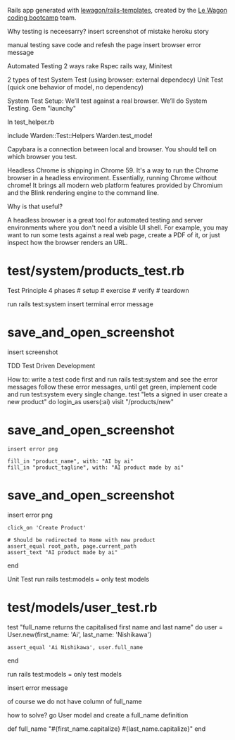 Rails app generated with [lewagon/rails-templates](https://github.com/lewagon/rails-templates), created by the [Le Wagon coding bootcamp](https://www.lewagon.com) team.

Why testing is neceesarry?
insert screenshot of mistake
heroku story

manual testing save code and refesh the page
insert browser error message

Automated Testing
2 ways 
rake Rspec
rails way, Minitest

2 types of test 
System Test (using browser: external dependecy)
Unit Test (quick one behavior of model, no dependency)

System Test
Setup:
We’ll test against a real browser. We’ll do System Testing.
Gem "launchy"

In test_helper.rb

<!--  Devise test helpers -->
  include Warden::Test::Helpers
  Warden.test_mode!

<!--  Register the new driver for Capybara -->
Capybara is a connection between local and browser.
You should tell on which browser you test.

Headless Chrome is shipping in Chrome 59. It's a way to run the Chrome browser in a headless environment. Essentially, running Chrome without chrome! It brings all modern web platform features provided by Chromium and the Blink rendering engine to the command line.

Why is that useful?

A headless browser is a great tool for automated testing and server environments where you don't need a visible UI shell. For example, you may want to run some tests against a real web page, create a PDF of it, or just inspect how the browser renders an URL.

# test/system/products_test.rb
Test Principle
4 phases
    # setup
    # exercise
    # verify
    # teardown

run  rails test:system
insert terminal error message

# save_and_open_screenshot
insert screenshot

TDD
Test Driven Development

How to: 
write a test code first and run rails test:system and see the error messages
follow these error messages, until get green, implement code and run test:system every single change.
test "lets a signed in user create a new product" do
    login_as users(:ai)
    visit "/products/new"
# save_and_open_screenshot
    insert error png

    fill_in "product_name", with: "AI by ai"
    fill_in "product_tagline", with: "AI product made by ai"
# save_and_open_screenshot
insert error png

    click_on 'Create Product'

    # Should be redirected to Home with new product
    assert_equal root_path, page.current_path
    assert_text "AI product made by ai"
  end


Unit Test
run rails test:models = only test models
# test/models/user_test.rb

test "full_name returns the capitalised first name and last name" do
    user = User.new(first_name: 'Ai', last_name: 'Nishikawa')
    
    assert_equal 'Ai Nishikawa', user.full_name
  end

run rails test:models = only test models

insert error message

of course we do not have column of full_name

how to solve?
go User model and create a full_name definition

def full_name
    "#{first_name.capitalize} #{last_name.capitalize}"
  end